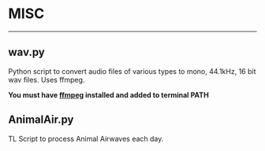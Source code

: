 # MISC
-----
## wav.py

Python script to convert audio files of various types to mono, 44.1kHz, 16 bit wav files.
Uses ffmpeg.

**You must have [ffmpeg](https://www.ffmpeg.org) installed and added to terminal PATH**


## AnimalAir.py

TL Script to process Animal Airwaves each day.
